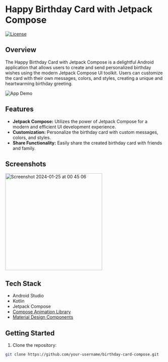 # Happy Birthday Card with Jetpack Compose

[![License](https://img.shields.io/badge/license-MIT-blue.svg)](https://opensource.org/licenses/MIT)

## Overview

The Happy Birthday Card with Jetpack Compose is a delightful Android application that allows users to create and send personalized birthday wishes using the modern Jetpack Compose UI toolkit. Users can customize the card with their own messages, colors, and styles, creating a unique and heartwarming birthday greeting.

![App Demo](./docs/app_demo.gif)

## Features

- **Jetpack Compose:** Utilizes the power of Jetpack Compose for a modern and efficient UI development experience.
- **Customization:** Personalize the birthday card with custom messages, colors, and styles.
- **Share Functionality:** Easily share the created birthday card with friends and family.

## Screenshots
<img width="307" alt="Screenshot 2024-01-25 at 00 45 06" src="https://github.com/Hitendra27/HappyBirthday/assets/73651340/5f853b72-0c46-4f54-81bc-31bde30fbdbd">

## Tech Stack

- Android Studio
- Kotlin
- Jetpack Compose
- [Compose Animation Library](https://developer.android.com/jetpack/androidx/releases/compose-animation)
- [Material Design Components](https://material.io/develop/android/docs/getting-started)

## Getting Started

1. Clone the repository:

```bash
git clone https://github.com/your-username/birthday-card-compose.git
